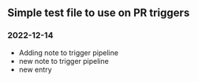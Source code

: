 ## Simple test file to use on PR triggers

### 2022-12-14

- Adding note to trigger pipeline
- new note to trigger pipeline
- new entry
